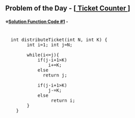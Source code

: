 ## Problem of the Day - [<a href="https://practice.geeksforgeeks.org/problems/ticket-counter-2731/1"> Ticket Counter </a>]


#### ⭐<ins>Solution Function Code #1</ins> -
<pre>

  int distributeTicket(int N, int K) {
        int i=1; int j=N; 
        
        while(i<=j){
            if(j-i+1>K)
                i+=K;
            else
              return j;  
            
            if(j-i+1>K)
                j-=K;
            else
                 return i;
        }
    }
</pre>

